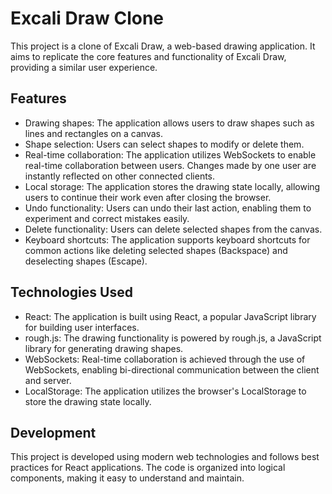 # Excali Draw Clone

This project is a clone of Excali Draw, a web-based drawing application. It aims to replicate the core features and functionality of Excali Draw, providing a similar user experience.

## Features

- Drawing shapes: The application allows users to draw shapes such as lines and rectangles on a canvas.
- Shape selection: Users can select shapes to modify or delete them.
- Real-time collaboration: The application utilizes WebSockets to enable real-time collaboration between users. Changes made by one user are instantly reflected on other connected clients.
- Local storage: The application stores the drawing state locally, allowing users to continue their work even after closing the browser.
- Undo functionality: Users can undo their last action, enabling them to experiment and correct mistakes easily.
- Delete functionality: Users can delete selected shapes from the canvas.
- Keyboard shortcuts: The application supports keyboard shortcuts for common actions like deleting selected shapes (Backspace) and deselecting shapes (Escape).

## Technologies Used

- React: The application is built using React, a popular JavaScript library for building user interfaces.
- rough.js: The drawing functionality is powered by rough.js, a JavaScript library for generating drawing shapes.
- WebSockets: Real-time collaboration is achieved through the use of WebSockets, enabling bi-directional communication between the client and server.
- LocalStorage: The application utilizes the browser's LocalStorage to store the drawing state locally.

## Development

This project is developed using modern web technologies and follows best practices for React applications. The code is organized into logical components, making it easy to understand and maintain.
